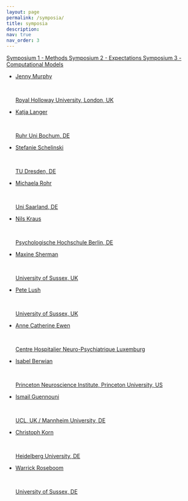 ```yaml
---
layout: page
permalink: /symposia/
title: symposia
description:
nav: true
nav_order: 3
---
```


<p>
  <a class="btn btn-primary" data-bs-toggle="collapse" href="#symp1" role="button" aria-expanded="false" aria-controls="symp1">
    Symposium 1 - Methods
  </button>
  <a class="btn btn-primary" data-bs-toggle="collapse" href="#symp2" role="button" aria-expanded="false" aria-controls="symp2">
    Symposium 2 - Expectations
  </button>
  <a class="btn btn-primary" data-bs-toggle="collapse" href="#symp3" role="button" aria-expanded="false" aria-controls="symp3">
    Symposium 3 - Computational Models
  </button>
</p>
<div class="collapse" id="symp1">
  <div class="card card-body">
    <ul class="list-group">
      <li class="list-group-item"><p class="font-weight-bold">Jenny Murphy</p><br><p class="font-italic">Royal Holloway University, London, UK</p></li>
      <li class="list-group-item"><p class="font-weight-bold">Katja Langer </p><br><p class="font-italic">Ruhr Uni Bochum, DE</p></li>
      <li class="list-group-item"><p class="font-weight-bold">Stefanie Schelinski</p><br><p class="font-italic">TU Dresden, DE </p></li>
      <li class="list-group-item"><p class="font-weight-bold">Michaela Rohr </p><br><p class="font-italic">Uni Saarland, DE</p></li>
    </ul>
  </div>
</div>


<div class="collapse" id="symp2">
  <div class="card card-body">
    <ul class="list-group">
      <li class="list-group-item"><p class="font-weight-bold">Nils Kraus</p><br><p class="font-italic">Psychologische Hochschule Berlin, DE</p></li>
      <li class="list-group-item"><p class="font-weight-bold">Maxine Sherman</p><br><p class="font-italic">University of Sussex, UK</p></li>
      <li class="list-group-item"><p class="font-weight-bold">Pete Lush</p><br><p class="font-italic">University of Sussex, UK</p></li>
      <li class="list-group-item"><p class="font-weight-bold">Anne Catherine Ewen</p><br><p class="font-italic">Centre Hospitalier Neuro-Psychiatrique Luxemburg</p></li>
    </ul>
  </div>
</div>


<div class="collapse" id="symp3">
  <div class="card card-body">
    <ul class="list-group">
      <li class="list-group-item"><p class="font-weight-bold">Isabel Berwian</p><br><p class="font-italic">Princeton Neuroscience Institute, Princeton University, US</p></li>
      <li class="list-group-item"><p class="font-weight-bold">Ismail Guennouni</p><br><p class="font-italic">UCL, UK / Mannheim University, DE</p></li>
      <li class="list-group-item"><p class="font-weight-bold">Christoph Korn</p><br><p class="font-italic">Heidelberg University, DE</p></li>
      <li class="list-group-item"><p class="font-weight-bold">Warrick Roseboom</p><br><p class="font-italic">University of Sussex, DE</p></li>
    </ul>
  </div>
</div>